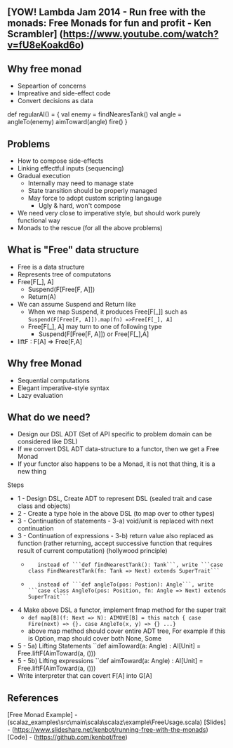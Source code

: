 ## [YOW! Lambda Jam 2014 - Run free with the monads: Free Monads for fun and profit - Ken Scrambler] (https://www.youtube.com/watch?v=fU8eKoakd6o)

## Why free monad
* Sepeartion of concerns
* Impreative and side-effect code
* Convert decisions as data


def regularAI() = {
    val enemy = findNearesTank()
    val angle = angleTo(enemy)
    aimToward(angle)
    fire()
}

## Problems
* How to compose side-effects
* Linking effectful inputs (sequencing)
* Gradual execution
  * Internally may need to manage state
  * State transition should be properly managed
  * May force to adopt custom scripting langauge
    * Ugly & hard, won't compose
* We need very close to imperative style, but should work purely functional way
* Monads to the rescue (for all the above problems)

## What is "Free" data structure
* Free is a data structure
* Represents tree of computatons
* Free[F[_], A]
  * Suspend(F[Free[F, A]]) 
  * Return(A)
* We can assume Suspend and Return like 
  * When we map Suspend, it produces Free[F[_]] such as ```Suspend(F[Free[F, A]]).map(fn) =>Free[F[_], A]```
  * Free[F[_], A] may turn to one of following type 
    * Suspend(F[Free[F, A]]) or Free[F[_],A]
* liftF : F[A] => Free[F,A]

## Why free Monad
* Sequential computations
* Elegant imperative-style syntax
* Lazy evaluation

## What do we need?
* Design our DSL ADT (Set of API specific to problem domain can be considered like DSL) 
* If we convert DSL ADT data-structure to a functor, then we get a Free Monad
* If your functor also happens to be a Monad, it is not that thing, it is a new thing




Steps
* 1 - Design DSL,  Create ADT to represent DSL (sealed trait and case class and objects)
* 2 - Create a type hole in the above DSL (to map over to other types)
* 3 - Continuation of statements -  3-a) void/unit is replaced with next continuation
* 3 - Continuation of expressions - 3-b) return value also replaced as function (rather returning, accept successive function that requires result of current computation) (hollywood principle)
  *        instead of ```def findNearestTank(): Tank```, write ```case class FindNearestTank(fn: Tank => Next) extends SuperTrait```
  *        instead of ```def angleTo(pos: Postion): Angle```, write ```case class AngleTo(pos: Position, fn: Angle => Next) extends SuperTrait```
* 4 Make above DSL a functor, implement fmap method for the super trait
  *  ```def map[B](f: Next => N): AIMOVE[B] = this match { case Fire(next) => {}. case AngleTo(x, y) => {} ...}```
  * above map method should cover entire ADT tree, For example if this is Option, map should cover both None, Some 
* 5 - 5a) Lifting Statements ``def aimToward(a: Angle) : AI[Unit] = Free.liftF(AimToward(a, ()))  
* 5 - 5b) Lifting expressions ``def aimToward(a: Angle) : AI[Unit] = Free.liftF(AimToward(a, ()))  
* Write interpreter that can covert F[A] into G[A] 

## References
[Free Monad Example] - (scalaz_examples\src\main\scala\scalaz\example\FreeUsage.scala)
[Slides] - (https://www.slideshare.net/kenbot/running-free-with-the-monads)
[Code] - (https://github.com/kenbot/free)
